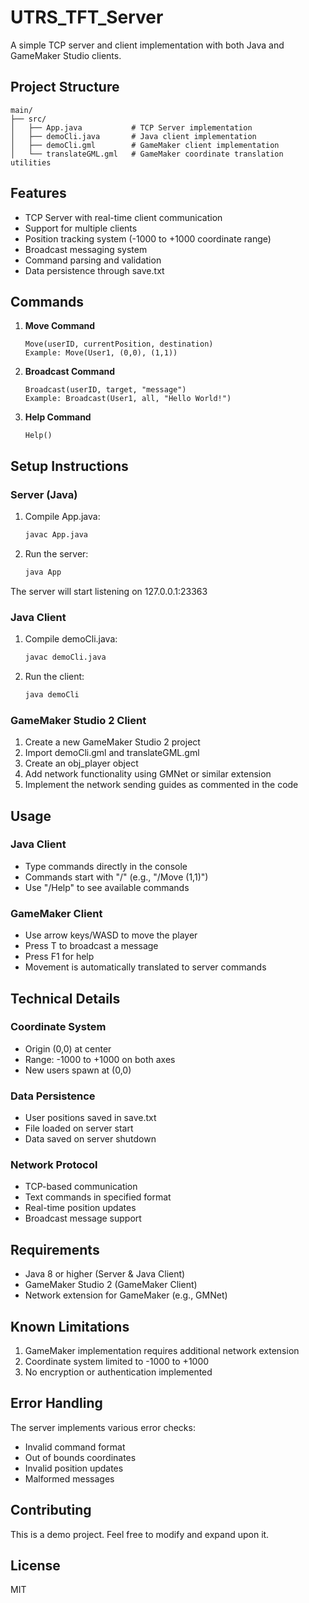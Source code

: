 # UTRS_TFT_Server

A simple TCP server and client implementation with both Java and GameMaker Studio clients.

## Project Structure

```
main/
├── src/
│   ├── App.java           # TCP Server implementation
│   ├── demoCli.java       # Java client implementation
│   ├── demoCli.gml        # GameMaker client implementation
│   └── translateGML.gml   # GameMaker coordinate translation utilities
```

## Features

- TCP Server with real-time client communication
- Support for multiple clients
- Position tracking system (-1000 to +1000 coordinate range)
- Broadcast messaging system
- Command parsing and validation
- Data persistence through save.txt

## Commands

1. **Move Command**
   ```
   Move(userID, currentPosition, destination)
   Example: Move(User1, (0,0), (1,1))
   ```

2. **Broadcast Command**
   ```
   Broadcast(userID, target, "message")
   Example: Broadcast(User1, all, "Hello World!")
   ```

3. **Help Command**
   ```
   Help()
   ```

## Setup Instructions

### Server (Java)
1. Compile App.java:
   ```bash
   javac App.java
   ```
2. Run the server:
   ```bash
   java App
   ```
The server will start listening on 127.0.0.1:23363

### Java Client
1. Compile demoCli.java:
   ```bash
   javac demoCli.java
   ```
2. Run the client:
   ```bash
   java demoCli
   ```

### GameMaker Studio 2 Client
1. Create a new GameMaker Studio 2 project
2. Import demoCli.gml and translateGML.gml
3. Create an obj_player object
4. Add network functionality using GMNet or similar extension
5. Implement the network sending guides as commented in the code

## Usage

### Java Client
- Type commands directly in the console
- Commands start with "/" (e.g., "/Move (1,1)")
- Use "/Help" to see available commands

### GameMaker Client
- Use arrow keys/WASD to move the player
- Press T to broadcast a message
- Press F1 for help
- Movement is automatically translated to server commands

## Technical Details

### Coordinate System
- Origin (0,0) at center
- Range: -1000 to +1000 on both axes
- New users spawn at (0,0)

### Data Persistence
- User positions saved in save.txt
- File loaded on server start
- Data saved on server shutdown

### Network Protocol
- TCP-based communication
- Text commands in specified format
- Real-time position updates
- Broadcast message support

## Requirements

- Java 8 or higher (Server & Java Client)
- GameMaker Studio 2 (GameMaker Client)
- Network extension for GameMaker (e.g., GMNet)

## Known Limitations

1. GameMaker implementation requires additional network extension
2. Coordinate system limited to -1000 to +1000
3. No encryption or authentication implemented

## Error Handling

The server implements various error checks:
- Invalid command format
- Out of bounds coordinates
- Invalid position updates
- Malformed messages

## Contributing

This is a demo project. Feel free to modify and expand upon it.

## License

MIT
